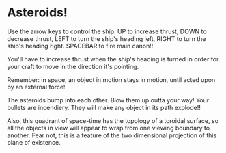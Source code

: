 # Asteroids!

Use the arrow keys to control the ship.
UP to increase thrust,
DOWN to decrease thrust,
LEFT to turn the ship's heading left,
RIGHT to turn the ship's heading right.
SPACEBAR to fire main canon!!

You'll have to increase thrust when the ship's heading is turned in order for
your craft to move in the direction it's pointing.

Remember: in space, an object in motion stays in motion, until acted upon
by an external force!

The asteroids bump into each other. Blow them up outta your way!
Your bullets are incendiery. They will make any object in its path explode!!

Also, this quadrant of space-time has the topology of a toroidal surface,
so all the objects in view will appear to wrap from one viewing boundary to
another. Fear not, this is a feature of the two dimensional projection of
this plane of existence.
